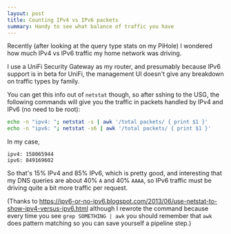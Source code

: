 ```yaml
---
layout: post
title: Counting IPv4 vs IPv6 packets
summary: Handy to see what balance of traffic you have
---
```


Recently (after looking at the query type stats on my PiHole) I wondered how much IPv4 vs IPv6 traffic my home network was driving.

I use a UniFi Security Gateway as my router, and presumably because IPv6 support is in beta for UniFi, the management UI doesn't give any breakdown on traffic types by family.

You can get this info out of `netstat` though, so after sshing to the USG, the following commands will give you the traffic in packets handled by IPv4 and IPv6 (no need to be root):

```bash
echo -n "ipv4: "; netstat -s | awk '/total packets/ { print $1 }'
echo -n "ipv6: "; netstat -s6 | awk '/total packets/ { print $1 }'
```

In my case,

```text
ipv4: 158065944
ipv6: 849169602
```

So that's 15% IPv4 and 85% IPv6, which is pretty good, and interesting that my DNS queries are about 40% `A` and 40% `AAAA`, so IPv6 traffic must be driving quite a bit more traffic per request.

(Thanks to <https://ipv6-or-no-ipv6.blogspot.com/2013/06/use-netstat-to-show-ipv4-versus-ipv6.html> although I rewrote the command because every time you see `grep SOMETHING | awk` you should remember that `awk` does pattern matching so you can save yourself a pipeline step.)